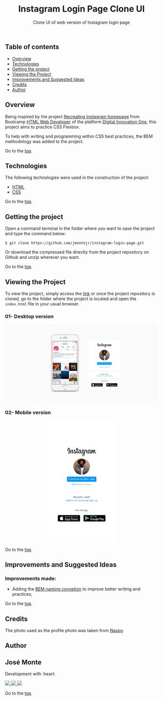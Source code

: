 <h1 align="center" id="title">Instagram Login Page Clone UI</h1>

<p align="center">Clone UI of web version of Instagram login page</p>

<br>

## Table of contents
<!--ts-->
   * [Overview](#overview)
   * [Technologies](#technologies)
   * [Getting the project](#getting-the-project)
   * [Viewing the Project](#viewing-the-project)
   * [Improvements and Suggested Ideas](#improvements-and-suggested-ideas)
   * [Credits](#credits)
   * [Author](#author)
<!--te-->

## Overview

Being inspired by the project [Recreating Instagram homepage](https://web.digitalinnovation.one/project/recriando-a-pagina-inicial-do-instagram/learning/9c6e1506-e7c3-473f-8083-6aa4c53d1f45?back=/track/html-web-developer) from Bootcamp [HTML Web Developer](https://web.digitalinnovation.one/track/html-web-developer) of the platform [Digital Innovation One](https://digitalinnovation.one/), this project aims to practice CSS Flexbox.

To help with writing and programming within CSS best practices, the BEM methodology was added to the project.

Go to the [top](#title).

## Technologies
The following technologies were used in the construction of the project:

- [HTML](https://developer.mozilla.org/pt-BR/docs/Web/HTML)
- [CSS](https://developer.mozilla.org/pt-BR/docs/Web/CSS)

Go to the [top](#title).

## Getting the project

Open a command terminal in the folder where you want to save the project and type the command below:

```git
$ git clone https://github.com/jmontejr/instagram-login-page.git
```

Or download the compressed file directly from the project repository on Github and unzip wherever you want.

Go to the [top](#title).

## Viewing the Project

To view the project, simply access the [link](https://jmontejr.github.io/light-dark-mode) or once the project repository is cloned, go to the folder where the project is located and open the `index.html` file in your usual browser.

### 01- Desktop version
<p align="center">
    <img src="assets/images/results/desktop.png" alt="menu" width="600px">
</p>

### 02- Mobile version
<p align="center">
    <img src="assets/images/results/mobile.png" alt="screen" height="400px">
</p>

Go to the [top](#title).


## Improvements and Suggested Ideas

### Improvements made:
- Adding the [BEM naming convetion](http://getbem.com/) to improve better writing and practices;


Go to the [top](#title).

## Credits

The photo used as the profile photo was taken from [Nappy](https://nappy.co/).

## Author

<h2>José Monte</h2>
<p>Development with :heart:</p>
<div>
    <a href="https://jmontejr.github.io">
        <img src="https://img.shields.io/static/v1?label=website&message=jmontejr.github.io&color=9e58f9&style=for-the-badge&logo=google-chrome"/>
    </a>
    <space></space>
    <a href="https://www.linkedin.com/in/jmontejr">
        <img src="https://img.shields.io/static/v1?label=linkedin&message=jmontejr&color=9e58f9&style=for-the-badge&logo=linkedin"/>
    </a>
    <space></space>
    <a href="https://codepen.io/jmontejr">
        <img src="https://img.shields.io/static/v1?label=codepen&message=jmontejr&color=9e58f9&style=for-the-badge&logo=codepen"/>
    </a>
</div>

Go to the [top](#title).
